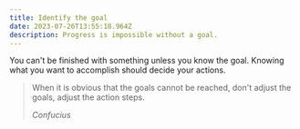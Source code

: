 ```yaml
---
title: Identify the goal
date: 2023-07-26T13:55:18.964Z
description: Progress is impossible without a goal.
---
```


You can't be finished with something unless you know the goal. Knowing what you want to accomplish should decide your actions.

> When it is obvious that the goals cannot be reached, don't adjust the goals, adjust the action steps.
>
> <cite>Confucius</cite>
